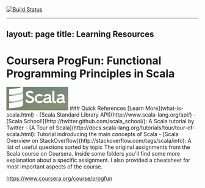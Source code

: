 [![Build Status](https://travis-ci.org/coursera/courscala.svg)](https://travis-ci.org/coursera/courscala)

---
layout: page
title: Learning Resources
---
Coursera ProgFun: Functional Programming Principles in Scala
============================================================


<img src="./images/scala.png"/>
### Quick References
[Learn More](what-is-scala.html)
- [Scala Standard Library API](http://www.scala-lang.org/api/)
- [Scala School!](http://twitter.github.com/scala_school/): A Scala tutorial by Twitter
- [A Tour of Scala](http://docs.scala-lang.org/tutorials/tour/tour-of-scala.html): Tutorial indroducing the main concepts of Scala
- [Scala Overview on StackOverflow](http://stackoverflow.com/tags/scala/info): A list of useful questions sorted by topic
The original assignments from the Scala course on Coursera.
Inside some folders you'll find some more explanation about a specific assignment.
I also provided a cheatsheet for most important aspects of the course.


https://www.coursera.org/course/progfun
